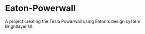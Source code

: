 # Eaton-Powerwall

A project creating the Tesla Powerwall using Eaton's design system Brightlayer UI.
